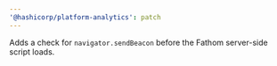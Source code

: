 ```yaml
---
'@hashicorp/platform-analytics': patch
---
```


Adds a check for `navigator.sendBeacon` before the Fathom server-side script loads.
